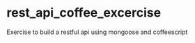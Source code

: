 rest_api_coffee_excercise
=========================

Exercise to build a restful api using mongoose and coffeescript
